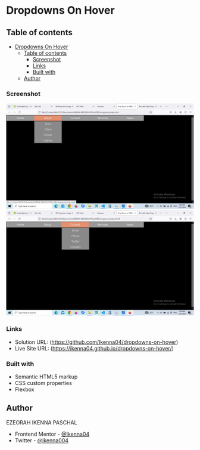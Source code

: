 # Dropdowns On Hover

## Table of contents

- [Dropdowns On Hover](#dropdowns-on-hover)
  - [Table of contents](#table-of-contents)
    - [Screenshot](#screenshot)
    - [Links](#links)
    - [Built with](#built-with)
  - [Author](#author)

### Screenshot

![](<screen-shots/Screenshot%20(162).png>)
![](<screen-shots/Screenshot%20(163).png>)

### Links

- Solution URL: (https://github.com/Ikenna04/dropdowns-on-hover)
- Live Site URL: (https://ikenna04.github.io/dropdowns-on-hover/)

### Built with

- Semantic HTML5 markup
- CSS custom properties
- Flexbox

## Author

EZEORAH IKENNA PASCHAL

<!-- - Website - [Add your name here](https://www.your-site.com) -->

- Frontend Mentor - [@Ikenna04](https://www.frontendmentor.io/profile/Ikenna04)
- Twitter - [@ikenna004](https://www.twitter.com/ikenna004)
